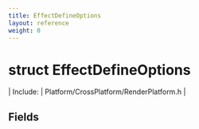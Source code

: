 ```yaml
---
title: EffectDefineOptions
layout: reference
weight: 0
---
```

struct EffectDefineOptions
===

| Include: | Platform/CrossPlatform/RenderPlatform.h |





Fields
---
